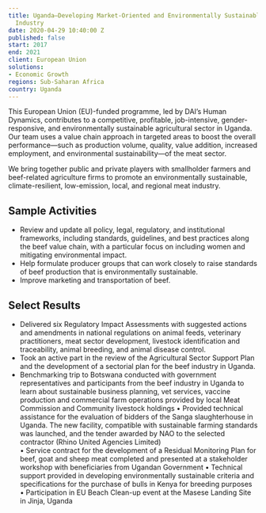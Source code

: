 ```yaml
---
title: Uganda—Developing Market-Oriented and Environmentally Sustainable Beef Meat
  Industry
date: 2020-04-29 10:40:00 Z
published: false
start: 2017
end: 2021
client: European Union
solutions:
- Economic Growth
regions: Sub-Saharan Africa
country: Uganda
---
```


This European Union (EU)-funded programme, led by DAI’s Human Dynamics, contributes to a competitive, profitable, job-intensive, gender-responsive, and environmentally sustainable agricultural sector in Uganda. Our team uses a value chain approach in targeted areas to boost the overall performance—such as production volume, quality, value addition, increased employment, and environmental sustainability—of the meat sector.

We bring together public and private players with smallholder farmers and beef-related agriculture firms to promote an environmentally sustainable, climate-resilient, low-emission, local, and regional meat industry. 
 
## Sample Activities

* Review and update all policy, legal, regulatory, and institutional frameworks, including standards, guidelines, and best practices along the beef value chain, with a particular focus on including women and mitigating environmental impact.
* Help formulate producer groups that can work closely to raise standards of beef production that is environmentally sustainable.
* Improve marketing and transportation of beef.

## Select Results

* Delivered six Regulatory Impact Assessments with suggested actions and amendments in national regulations on animal feeds, veterinary practitioners, meat sector development, livestock identification and traceability, animal breeding, and animal disease control. 
* Took an active part in the review of the Agricultural Sector Support Plan and the development of a sectorial plan for the beef industry in Uganda.
* Benchmarking trip to Botswana conducted with government representatives and participants from the beef industry in Uganda to learn about sustainable business planning, vet services, vaccine production and commercial farm operations provided by local Meat Commission and Community livestock holdings 
•	Provided technical assistance for the evaluation of bidders of the Sanga slaughterhouse in Uganda. The new facility, compatible with sustainable farming standards was launched, and the tender awarded by NAO to the selected contractor (Rhino United Agencies Limited)  
•	Service contract for the development of a Residual Monitoring Plan for beef, goat and sheep meat completed and presented at a stakeholder workshop with beneficiaries from Ugandan Government 
•	Technical support provided in developing environmentally sustainable criteria and specifications for the purchase of bulls in Kenya for breeding purposes
•	Participation in EU Beach Clean-up event at the Masese Landing Site in Jinja, Uganda
